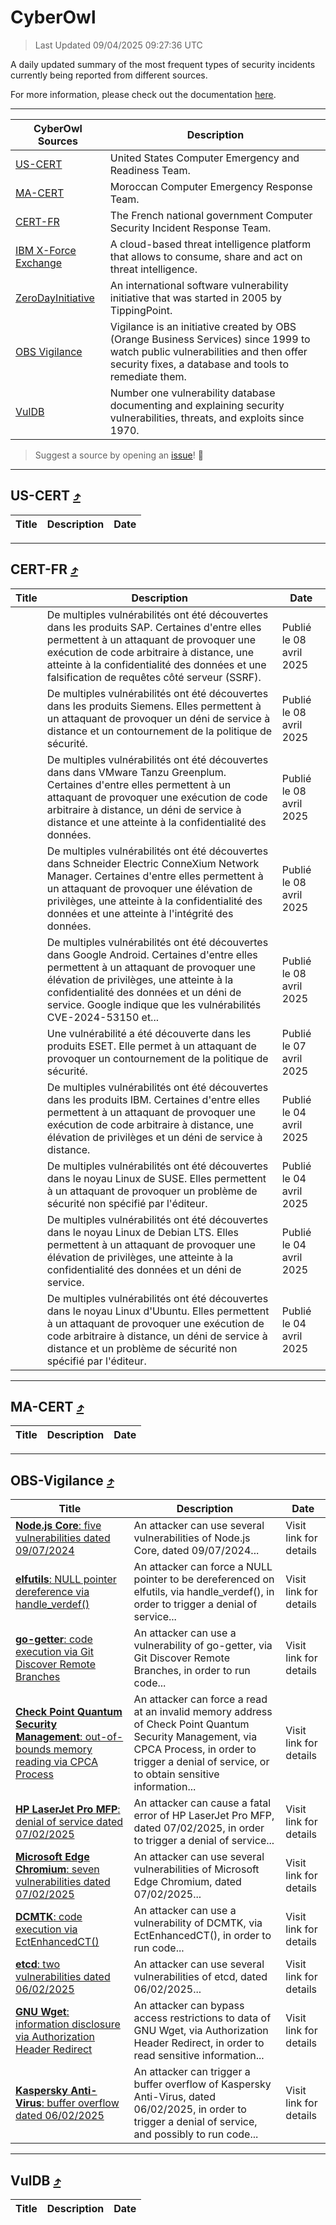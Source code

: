 
 <div id='top'></div>

# CyberOwl

 > Last Updated 09/04/2025 09:27:36 UTC
 
 A daily updated summary of the most frequent types of security incidents currently being reported from different sources.
 
 For more information, please check out the documentation [here](./docs/README.md).
 
 ---
 |CyberOwl Sources|Description|
 |---|---|
 |[US-CERT](#us-cert-arrow_heading_up)|United States Computer Emergency and Readiness Team.|
 |[MA-CERT](#ma-cert-arrow_heading_up)|Moroccan Computer Emergency Response Team.|
 |[CERT-FR](#cert-fr-arrow_heading_up)|The French national government Computer Security Incident Response Team.|
 |[IBM X-Force Exchange](#ibmcloud-arrow_heading_up)|A cloud-based threat intelligence platform that allows to consume, share and act on threat intelligence.|
 |[ZeroDayInitiative](#zerodayinitiative-arrow_heading_up)|An international software vulnerability initiative that was started in 2005 by TippingPoint.|
 |[OBS Vigilance](#obs-vigilance-arrow_heading_up)|Vigilance is an initiative created by OBS (Orange Business Services) since 1999 to watch public vulnerabilities and then offer security fixes, a database and tools to remediate them.|
 |[VulDB](#vuldb-arrow_heading_up)|Number one vulnerability database documenting and explaining security vulnerabilities, threats, and exploits since 1970.|
 
 > Suggest a source by opening an [issue](https://github.com/karimhabush/cyberowl/issues)! :raised_hands:
 ---

## US-CERT [:arrow_heading_up:](#cyberowl)

 |Title|Description|Date|
 |---|---|---|
 
 ---

## CERT-FR [:arrow_heading_up:](#cyberowl)

 |Title|Description|Date|
 |---|---|---|
 |[](https://www.cert.ssi.gouv.fr/avis/CERTFR-2025-AVI-0285/)|De multiples vulnérabilités ont été découvertes dans les produits SAP. Certaines d'entre elles permettent à un attaquant de provoquer une exécution de code arbitraire à distance, une atteinte à la confidentialité des données et une falsification de requêtes côté serveur (SSRF).|Publié le 08 avril 2025|
 |[](https://www.cert.ssi.gouv.fr/avis/CERTFR-2025-AVI-0284/)|De multiples vulnérabilités ont été découvertes dans les produits Siemens. Elles permettent à un attaquant de provoquer un déni de service à distance et un contournement de la politique de sécurité.|Publié le 08 avril 2025|
 |[](https://www.cert.ssi.gouv.fr/avis/CERTFR-2025-AVI-0283/)|De multiples vulnérabilités ont été découvertes dans dans VMware Tanzu Greenplum. Certaines d'entre elles permettent à un attaquant de provoquer une exécution de code arbitraire à distance, un déni de service à distance et une atteinte à la confidentialité des données.|Publié le 08 avril 2025|
 |[](https://www.cert.ssi.gouv.fr/avis/CERTFR-2025-AVI-0282/)|De multiples vulnérabilités ont été découvertes dans Schneider Electric ConneXium Network Manager. Certaines d'entre elles permettent à un attaquant de provoquer une élévation de privilèges, une atteinte à la confidentialité des données et une atteinte à l'intégrité des données.|Publié le 08 avril 2025|
 |[](https://www.cert.ssi.gouv.fr/avis/CERTFR-2025-AVI-0281/)|De multiples vulnérabilités ont été découvertes dans Google Android. Certaines d'entre elles permettent à un attaquant de provoquer une élévation de privilèges, une atteinte à la confidentialité des données et un déni de service. Google indique que les vulnérabilités CVE-2024-53150 et...|Publié le 08 avril 2025|
 |[](https://www.cert.ssi.gouv.fr/avis/CERTFR-2025-AVI-0280/)|Une vulnérabilité a été découverte dans les produits ESET. Elle permet à un attaquant de provoquer un contournement de la politique de sécurité.|Publié le 07 avril 2025|
 |[](https://www.cert.ssi.gouv.fr/avis/CERTFR-2025-AVI-0279/)|De multiples vulnérabilités ont été découvertes dans les produits IBM. Certaines d'entre elles permettent à un attaquant de provoquer une exécution de code arbitraire à distance, une élévation de privilèges et un déni de service à distance.|Publié le 04 avril 2025|
 |[](https://www.cert.ssi.gouv.fr/avis/CERTFR-2025-AVI-0278/)|De multiples vulnérabilités ont été découvertes dans le noyau Linux de SUSE. Elles permettent à un attaquant de provoquer un problème de sécurité non spécifié par l'éditeur.|Publié le 04 avril 2025|
 |[](https://www.cert.ssi.gouv.fr/avis/CERTFR-2025-AVI-0277/)|De multiples vulnérabilités ont été découvertes dans le noyau Linux de Debian LTS. Elles permettent à un attaquant de provoquer une élévation de privilèges, une atteinte à la confidentialité des données et un déni de service.|Publié le 04 avril 2025|
 |[](https://www.cert.ssi.gouv.fr/avis/CERTFR-2025-AVI-0276/)|De multiples vulnérabilités ont été découvertes dans le noyau Linux d'Ubuntu. Elles permettent à un attaquant de provoquer une exécution de code arbitraire à distance, un déni de service à distance et un problème de sécurité non spécifié par l'éditeur.|Publié le 04 avril 2025|
 
 ---

## MA-CERT [:arrow_heading_up:](#cyberowl)

 |Title|Description|Date|
 |---|---|---|
 
 ---

## OBS-Vigilance [:arrow_heading_up:](#cyberowl)

 |Title|Description|Date|
 |---|---|---|
 |[<a href="https://vigilance.fr/vulnerability/Node-js-Core-five-vulnerabilities-dated-09-07-2024-44678" class="noirorange"><b>Node.js Core</b>: five vulnerabilities dated 09/07/2024</a>](https://vigilance.fr/vulnerability/Node-js-Core-five-vulnerabilities-dated-09-07-2024-44678)|An attacker can use several vulnerabilities of Node.js Core, dated 09/07/2024...|Visit link for details|
 |[<a href="https://vigilance.fr/vulnerability/elfutils-NULL-pointer-dereference-via-handle-verdef-46660" class="noirorange"><b>elfutils</b>: NULL pointer dereference via handle_verdef()</a>](https://vigilance.fr/vulnerability/elfutils-NULL-pointer-dereference-via-handle-verdef-46660)|An attacker can force a NULL pointer to be dereferenced on elfutils, via handle_verdef(), in order to trigger a denial of service...|Visit link for details|
 |[<a href="https://vigilance.fr/vulnerability/go-getter-code-execution-via-Git-Discover-Remote-Branches-46310" class="noirorange"><b>go-getter</b>: code execution via Git Discover Remote Branches</a>](https://vigilance.fr/vulnerability/go-getter-code-execution-via-Git-Discover-Remote-Branches-46310)|An attacker can use a vulnerability of go-getter, via Git Discover Remote Branches, in order to run code...|Visit link for details|
 |[<a href="https://vigilance.fr/vulnerability/Check-Point-Quantum-Security-Management-out-of-bounds-memory-reading-via-CPCA-Process-46308" class="noirorange"><b>Check Point Quantum Security Management</b>: out-of-bounds memory reading via CPCA Process</a>](https://vigilance.fr/vulnerability/Check-Point-Quantum-Security-Management-out-of-bounds-memory-reading-via-CPCA-Process-46308)|An attacker can force a read at an invalid memory address of Check Point Quantum Security Management, via CPCA Process, in order to trigger a denial of service, or to obtain sensitive information...|Visit link for details|
 |[<a href="https://vigilance.fr/vulnerability/HP-LaserJet-Pro-MFP-denial-of-service-dated-07-02-2025-46307" class="noirorange"><b>HP LaserJet Pro MFP</b>: denial of service dated 07/02/2025</a>](https://vigilance.fr/vulnerability/HP-LaserJet-Pro-MFP-denial-of-service-dated-07-02-2025-46307)|An attacker can cause a fatal error of HP LaserJet Pro MFP, dated 07/02/2025, in order to trigger a denial of service...|Visit link for details|
 |[<a href="https://vigilance.fr/vulnerability/Microsoft-Edge-Chromium-seven-vulnerabilities-dated-07-02-2025-46306" class="noirorange"><b>Microsoft Edge Chromium</b>: seven vulnerabilities dated 07/02/2025</a>](https://vigilance.fr/vulnerability/Microsoft-Edge-Chromium-seven-vulnerabilities-dated-07-02-2025-46306)|An attacker can use several vulnerabilities of Microsoft Edge Chromium, dated 07/02/2025...|Visit link for details|
 |[<a href="https://vigilance.fr/vulnerability/DCMTK-code-execution-via-EctEnhancedCT-46304" class="noirorange"><b>DCMTK</b>: code execution via EctEnhancedCT()</a>](https://vigilance.fr/vulnerability/DCMTK-code-execution-via-EctEnhancedCT-46304)|An attacker can use a vulnerability of DCMTK, via EctEnhancedCT(), in order to run code...|Visit link for details|
 |[<a href="https://vigilance.fr/vulnerability/etcd-two-vulnerabilities-dated-06-02-2025-46303" class="noirorange"><b>etcd</b>: two vulnerabilities dated 06/02/2025</a>](https://vigilance.fr/vulnerability/etcd-two-vulnerabilities-dated-06-02-2025-46303)|An attacker can use several vulnerabilities of etcd, dated 06/02/2025...|Visit link for details|
 |[<a href="https://vigilance.fr/vulnerability/GNU-Wget-information-disclosure-via-Authorization-Header-Redirect-46302" class="noirorange"><b>GNU Wget</b>: information disclosure via Authorization Header Redirect</a>](https://vigilance.fr/vulnerability/GNU-Wget-information-disclosure-via-Authorization-Header-Redirect-46302)|An attacker can bypass access restrictions to data of GNU Wget, via Authorization Header Redirect, in order to read sensitive information...|Visit link for details|
 |[<a href="https://vigilance.fr/vulnerability/Kaspersky-Anti-Virus-buffer-overflow-dated-06-02-2025-46301" class="noirorange"><b>Kaspersky Anti-Virus</b>: buffer overflow dated 06/02/2025</a>](https://vigilance.fr/vulnerability/Kaspersky-Anti-Virus-buffer-overflow-dated-06-02-2025-46301)|An attacker can trigger a buffer overflow of Kaspersky Anti-Virus, dated 06/02/2025, in order to trigger a denial of service, and possibly to run code...|Visit link for details|
 
 ---

## VulDB [:arrow_heading_up:](#cyberowl)

 |Title|Description|Date|
 |---|---|---|
 
